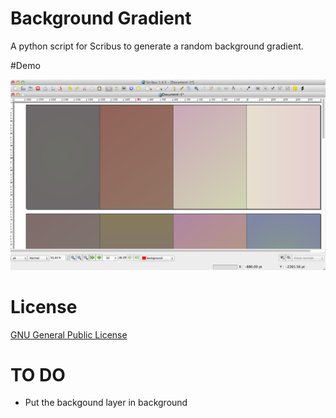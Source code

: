 # Background Gradient

A python script for Scribus to generate a random background gradient.

#Demo

![background gradient demo](background-gradient-example.png)

# License

[GNU General Public License](https://gnu.org/licenses/gpl.html)

# TO DO
- Put the backgound layer in background